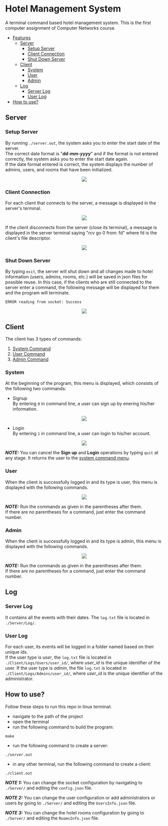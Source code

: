 # Hotel Management System
A terminal command based hotel management system. This is the first computer assignment of Computer Networks course.

- [Features](#hotel-management-system)
    - [Server](#server) 
        - [Setup Server](#setup-server)
        - [Client Connection](#client-connection) 
        - [Shut Down Server](#shut-down-server) 
    - [Client](#client)
        - [System](#system)
        - [User](#user)
        - [Admin](#admin)
     - [Log](#log)
        - [Server Log](#server-log)
        - [User Log](#user-log)
- [How to use?](#how-to-use)


## Server

### Setup Server
By running `./server.out`, the system asks you to enter the start date of the server.\
The correct date format is "***dd-mm-yyyy***" and if the format is not entered correctly, the system asks you to enter the start date again.\
If the date format entered is correct, the system displays the number of admins, users, and rooms that have been initialized.
<p align="center">
<img src="https://user-images.githubusercontent.com/86144768/226169099-ffcabeed-b040-4069-af5b-3487812037d1.png">
</p>


### Client Connection
For each client that connects to the server, a message is displayed in the server's terminal.
<p align="center">
<img src="https://user-images.githubusercontent.com/86144768/226170416-e9df19b9-f54c-4324-9435-3185c0e79c13.png">
</p>

If the client disconnects from the server (close its terminal), a message is displayed in the server terminal saying "rcv go 0 from: fd" where fd is the client's file descriptor.
<p align="center">
<img src="https://user-images.githubusercontent.com/86144768/226170950-0e002705-966b-4a1b-899a-c618d21c9c12.png">
</p>

### Shut Down Server
By typing `exit`, the server will shut down and all changes made to hotel information (users, admins, rooms, etc.) will be saved in json files for possible reuse.
In this case, if the clients who are still connected to the server enter a command, the following message will be displayed for them and the program will terminate.
```text
ERROR reading from socket: Success
```
<p align="center">
<img src="https://user-images.githubusercontent.com/86144768/226171569-a2328f7c-dfc2-42a2-969e-307cb27f1074.png">
</p>


## Client
The client has 3 types of commands:
1. [System Command](#system)
2. [User Command](#user)
3. [Admin Command](#admin)

### System
At the beginning of the program, this menu is displayed, which consists of the following two commands:

- Signup\
By entering `0` in command line, a user can sign up by enering his/her information.
<p align="center">
<img src="https://user-images.githubusercontent.com/86144768/226173956-d573fbbf-7843-44c6-b36a-0773083eb1a7.png">
</p>

- Login\
By entering `1` in command line, a user can login to his/her account.
<p align="center">
<img src="https://user-images.githubusercontent.com/86144768/226174095-df829bc1-7360-46aa-b354-7a4c86049598.png">
</p>

***NOTE:*** 
You can cancel the **Sign up** and **Login** operations by typing `quit` at any stage. It returns the user to the [system command menu](#system).


### User
When the client is successfully logged in and its type is user, this menu is displayed with the following commands.
<p align="center">
<img src="https://user-images.githubusercontent.com/86144768/226174563-ad4c42d6-4695-42bc-8d52-d6ee09da447a.png">
</p>

***NOTE:*** 
Run the commands as given in the parentheses after them.\
If there are no parentheses for a command, just enter the command number.


### Admin
When the client is successfully logged in and its type is admin, this menu is displayed with the following commands.
<p align="center">
<img src="https://user-images.githubusercontent.com/86144768/226174721-12600933-8288-49ee-932e-cbc25a6832d0.png">
</p>

***NOTE:*** 
Run the commands as given in the parentheses after them.\
If there are no parentheses for a command, just enter the command number.


## Log
### Server Log
It contains all the events with their dates.
The `log.txt` file is located in `./Server/Log/`.
### User Log
For each user, its events will be logged in a folder named based on their unique ids.\
If the user type is *user*, the `log.txt` file is located in `./Client/Logs/Users/user_id/`, where *user_id* is the unique identifier of the user.
If the user type is *admin*, the file `log.txt` is located in `./Client/Logs/Admins/user_id/`, where *user_id* is the unique identifier of the administrator.

## How to use?
Follow these steps to run this repo in linux terminal:
- navigate to the path of the project
- open the terminal
- run the following command to build the program:
```text
make
```
- run the following command to create a server:
```text
./server.out
```
- in any other terminal, run the following command to create a client:
```text
./client.out
```

***NOTE 1:***
You can change the socket configuration by navigating to `./Server/` and editing the `config.json` file.

***NOTE 2:***
You can change the user configuration or add administrators or users by going to `./Server/` and editing the `UsersInfo.json` file.

***NOTE 3:***
You can change the hotel rooms configuration by going to `./Server/` and editing the `RoomsInfo.json` file.

